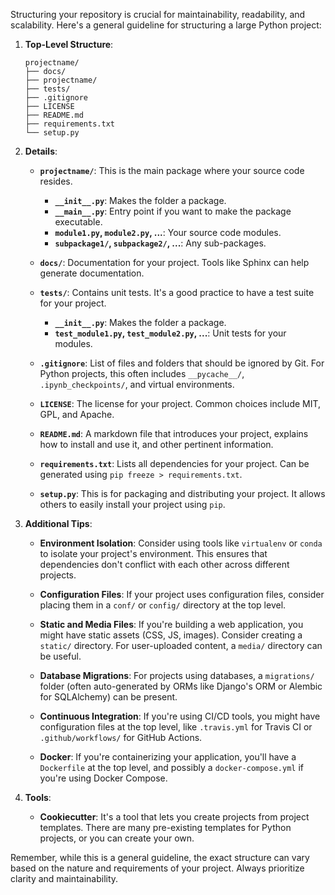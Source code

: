 Structuring your repository is crucial for maintainability, readability, and scalability. Here's a general guideline for structuring a large Python project:

1. **Top-Level Structure**:
    ```
    projectname/
    ├── docs/
    ├── projectname/
    ├── tests/
    ├── .gitignore
    ├── LICENSE
    ├── README.md
    ├── requirements.txt
    └── setup.py
    ```

2. **Details**:

    - **`projectname/`**: This is the main package where your source code resides.
        - **`__init__.py`**: Makes the folder a package.
        - **`__main__.py`**: Entry point if you want to make the package executable.
        - **`module1.py`, `module2.py`, ...**: Your source code modules.
        - **`subpackage1/`, `subpackage2/`, ...**: Any sub-packages.

    - **`docs/`**: Documentation for your project. Tools like Sphinx can help generate documentation.

    - **`tests/`**: Contains unit tests. It's a good practice to have a test suite for your project.
        - **`__init__.py`**: Makes the folder a package.
        - **`test_module1.py`, `test_module2.py`, ...**: Unit tests for your modules.

    - **`.gitignore`**: List of files and folders that should be ignored by Git. For Python projects, this often includes `__pycache__/`, `.ipynb_checkpoints/`, and virtual environments.

    - **`LICENSE`**: The license for your project. Common choices include MIT, GPL, and Apache.

    - **`README.md`**: A markdown file that introduces your project, explains how to install and use it, and other pertinent information.

    - **`requirements.txt`**: Lists all dependencies for your project. Can be generated using `pip freeze > requirements.txt`.

    - **`setup.py`**: This is for packaging and distributing your project. It allows others to easily install your project using `pip`.

3. **Additional Tips**:

    - **Environment Isolation**: Consider using tools like `virtualenv` or `conda` to isolate your project's environment. This ensures that dependencies don't conflict with each other across different projects.

    - **Configuration Files**: If your project uses configuration files, consider placing them in a `conf/` or `config/` directory at the top level.

    - **Static and Media Files**: If you're building a web application, you might have static assets (CSS, JS, images). Consider creating a `static/` directory. For user-uploaded content, a `media/` directory can be useful.

    - **Database Migrations**: For projects using databases, a `migrations/` folder (often auto-generated by ORMs like Django's ORM or Alembic for SQLAlchemy) can be present.

    - **Continuous Integration**: If you're using CI/CD tools, you might have configuration files at the top level, like `.travis.yml` for Travis CI or `.github/workflows/` for GitHub Actions.

    - **Docker**: If you're containerizing your application, you'll have a `Dockerfile` at the top level, and possibly a `docker-compose.yml` if you're using Docker Compose.

4. **Tools**:
    - **Cookiecutter**: It's a tool that lets you create projects from project templates. There are many pre-existing templates for Python projects, or you can create your own.

Remember, while this is a general guideline, the exact structure can vary based on the nature and requirements of your project. Always prioritize clarity and maintainability.